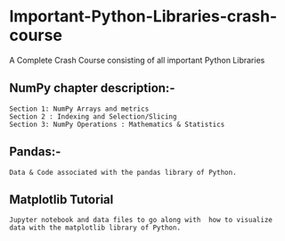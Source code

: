 # Important-Python-Libraries-crash-course
A Complete Crash Course consisting of all important Python Libraries 

## NumPy chapter description:-

    Section 1: NumPy Arrays and metrics 
    Section 2 : Indexing and Selection/Slicing 
    Section 3: NumPy Operations : Mathematics & Statistics 
   

## Pandas:- 

    Data & Code associated with the pandas library of Python.


## Matplotlib Tutorial

    Jupyter notebook and data files to go along with  how to visualize data with the matplotlib library of Python.
